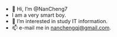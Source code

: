 - 👋 Hi, I’m @NanCheng7
- I am a very smart boy.
- 👀 I’m interested in study IT information.
- 📫 e-mail me in nanchengqj@gmail.com.
